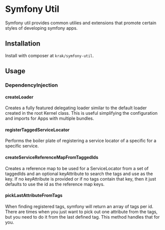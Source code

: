 # Symfony Util

Symfony util provides common utilies and extensions that promote certain styles of developing symfony apps.

## Installation

Install with composer at `krak/symfony-util`.


## Usage

### DependencyInjection

#### createLoader

Creates a fully featured delegating loader similar to the default loader created in the root Kernel class. This is useful simplifying the configuration and imports for Apps with multiple bundles.

#### registerTaggedServiceLocator

Performs the boiler plate of registering a service locator of a specific for a specific service.

#### createServiceReferenceMapFromTaggedIds

Creates a reference map to be used for a ServiceLocator from a set of taggedIds and an optional keyAttribute to search the tags and use as the key. If no keyAttribute is provided or if no tags contain that key, then it just defaults to use the id as the reference map keys.

#### pickLastAttributeFromTags

When finding registered tags, symfony will return an array of tags per id. There are times when you just want to pick out one attribute from the tags, but you need to do it from the last defined tag. This method handles that for you.
